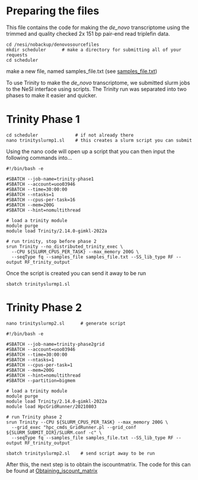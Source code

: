 # Preparing the files

This file contains the code for making the _de_novo_ transcriptome using the trimmed and quality checked 2x 151 bp pair-end read triplefin data.

```
cd /nesi/nobackup/denovosourcefiles
mkdir scheduler      # make a directory for submitting all of your requests
cd scheduler
```

make a new file, named samples_file.txt (see [samples_file.txt](https://github.com/breanariordan/triplefinRNA/blob/main/samples_file.txt))

To use Trinity to make the _de_novo_ transcriptome, we submitted slurm jobs to the NeSI interface using scripts. The Trinity run was separated into two phases to make it easier and quicker.

# Trinity Phase 1

```
cd scheduler              # if not already there
nano trinityslurmp1.sl    # this creates a slurm script you can submit
```
Using the nano code will open up a script that you can then input the following commands into...

```
#!/bin/bash -e

#SBATCH --job-name=trinity-phase1
#SBATCH --account=uoo03946
#SBATCH --time=30:00:00
#SBATCH --ntasks=1
#SBATCH --cpus-per-task=16
#SBATCH --mem=200G
#SBATCH --hint=nomultithread

# load a trinity module
module purge
module load Trinity/2.14.0-gimkl-2022a

# run trinity, stop before phase 2
srun Trinity --no_distributed_trinity_exec \
  --CPU ${SLURM_CPUS_PER_TASK} --max_memory 200G \
  --seqType fq --samples_file samples_file.txt --SS_lib_type RF --output RF_trinity_output
```

Once the script is created you can send it away to be run
```
sbatch trinityslurmp1.sl
```

# Trinity Phase 2

```
nano trinityslurmp2.sl      # generate script
```

```
#!/bin/bash -e

#SBATCH --job-name=trinity-phase2grid
#SBATCH --account=uoo03946
#SBATCH --time=30:00:00
#SBATCH --ntasks=1
#SBATCH --cpus-per-task=1
#SBATCH --mem=200G
#SBATCH --hint=nomultithread
#SBATCH --partition=bigmem

# load a trinity module
module purge
module load Trinity/2.14.0-gimkl-2022a
module load HpcGridRunner/20210803

# run Trinity phase 2
srun Trinity --CPU ${SLURM_CPUS_PER_TASK} --max_memory 200G \
  --grid_exec "hpc_cmds_GridRunner.pl --grid_conf ${SLURM_SUBMIT_DIR}/SLURM.conf -c" \
  --seqType fq --samples_file samples_file.txt --SS_lib_type RF --output RF_trinity_output
```

```
sbatch trinityslurmp2.sl    # send script away to be run
```

After this, the next step is to obtain the iscountmatrix. The code for this can be found at [Obtaining_iscount_matrix](https://github.com/breanariordan/triplefinRNA/main/Obtaining_iscount_matrix.md)

